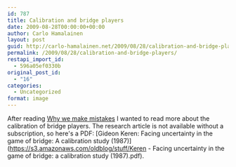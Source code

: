 ```yaml
---
id: 787
title: Calibration and bridge players
date: 2009-08-28T00:00:00+00:00
author: Carlo Hamalainen
layout: post
guid: http://carlo-hamalainen.net/2009/08/28/calibration-and-bridge-players/
permalink: /2009/08/28/calibration-and-bridge-players/
restapi_import_id:
  - 596a05ef0330b
original_post_id:
  - "16"
categories:
  - Uncategorized
format: image
---
```

After reading [Why we make mistakes](http://www.amazon.com/Why-We-Make-Mistakes-Without/dp/0767928059) I wanted to read more about the calibration of bridge players. The research article is not available without a subscription, so here's a PDF: [Gideon Keren: Facing uncertainty in the game of bridge: A calibration study (1987)](https://s3.amazonaws.com/oldblog/stuff/Keren - Facing uncertainty in the game of bridge: a calibration study (1987).pdf).
